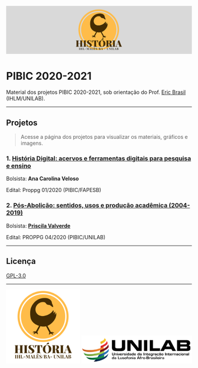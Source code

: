 ![banner](imgs/banner_hist.png)

# PIBIC 2020-2021

Material dos projetos PIBIC 2020-2021, sob orientação do Prof. [Eric Brasil](ericbrasiln.github.io) (IHLM/UNILAB).

---

## Projetos

>Acesse a página dos projetos para visualizar os materiais, gráficos e imagens.

### 1. [História Digital: acervos e ferramentas digitais para pesquisa e ensino](docs/hdb/README.md)

Bolsista: **Ana Carolina Veloso**

Edital: Proppg 01/2020 (PIBIC/FAPESB)

### 2. [Pós-Abolição: sentidos, usos  e produção acadêmica (2004-2019)](docs/pos-abolicao/README.md)

Bolsista: [**Priscila Valverde**](https://github.com/priscilavalverdes)

Edital: PROPPG 04/2020 (PIBIC/UNILAB)

---

## Licença

[GPL-3.0](https://github.com/ericbrasiln/pibic_2020-2021/blob/main/LICENSE)

---

<img src="imgs/logo_hist.png" alt="Logo História" style="width:200px">

<img src="imgs/logo_unilab.png" alt="Logo UNILAB" style="width:300px">
